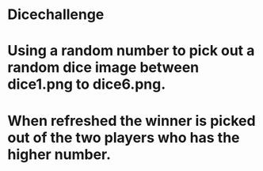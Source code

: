 # Dicechallenge
# Using a random number to pick out a random dice image between dice1.png to dice6.png.
# When refreshed the winner is picked out of the two players who has the higher number.
